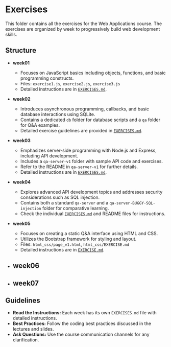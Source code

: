 # Exercises

This folder contains all the exercises for the Web Applications course. The exercises are organized by week to progressively build web development skills.

## Structure

- **week01**  
  - Focuses on JavaScript basics including objects, functions, and basic programming constructs.
  - Files: `exercise1.js`, `exercise2.js`, `exercise3.js`
  - Detailed instructions are in [`EXERCISES.md`](week01/EXERCISES.md).

- **week02**  
  - Introduces asynchronous programming, callbacks, and basic database interactions using SQLite.
  - Contains a dedicated `db` folder for database scripts and a `qa` folder for Q&A examples.
  - Detailed exercise guidelines are provided in [`EXERCISES.md`](week02/EXERCISES.md).

- **week03**  
  - Emphasizes server-side programming with Node.js and Express, including API development.
  - Includes a `qa-server-v1` folder with sample API code and exercises.
  - Refer to the README in `qa-server-v1` for further details.
  - Detailed instructions are in [`EXERCISES.md`](week03/EXERCISES.md).

- **week04**  
  - Explores advanced API development topics and addresses security considerations such as SQL injection.
  - Contains both a standard `qa-server` and a `qa-server-BUGGY-SQL-injection` folder for comparative learning.
  - Check the individual [`EXERCISES.md`](week04/EXERCISES.md) and README files for instructions.

- **week05**  
  - Focuses on creating a static Q&A interface using HTML and CSS.
  - Utilizes the Bootstrap framework for styling and layout.
  - Files: `html_css/page_v1.html`, `html_css/EXERCISE.md`
  - Detailed instructions are in [`EXERCISE.md`](week05/html_css/EXERCISE.md).

- **week06**
  - 

- **week07**
  - 

## Guidelines

- **Read the Instructions:** Each week has its own `EXERCISES.md` file with detailed instructions.
- **Best Practices:** Follow the coding best practices discussed in the lectures and slides.
- **Ask Questions:** Use the course communication channels for any clarification.
